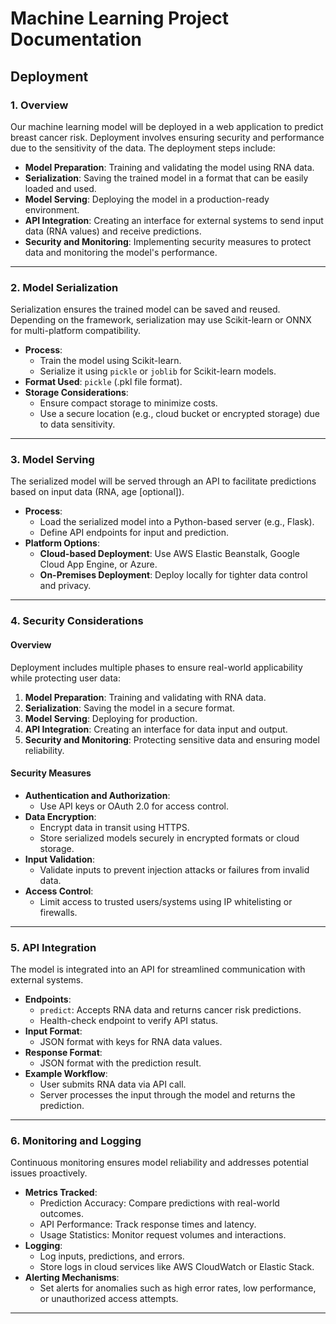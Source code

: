 # Machine Learning Project Documentation

## Deployment

### 1. Overview
Our machine learning model will be deployed in a web application to predict breast cancer risk. Deployment involves ensuring security and performance due to the sensitivity of the data. The deployment steps include:

- **Model Preparation**: Training and validating the model using RNA data.
- **Serialization**: Saving the trained model in a format that can be easily loaded and used.
- **Model Serving**: Deploying the model in a production-ready environment.
- **API Integration**: Creating an interface for external systems to send input data (RNA values) and receive predictions.
- **Security and Monitoring**: Implementing security measures to protect data and monitoring the model's performance.

---

### 2. Model Serialization
Serialization ensures the trained model can be saved and reused. Depending on the framework, serialization may use Scikit-learn or ONNX for multi-platform compatibility.

- **Process**:
  - Train the model using Scikit-learn.
  - Serialize it using `pickle` or `joblib` for Scikit-learn models.
- **Format Used**: `pickle` (.pkl file format).
- **Storage Considerations**:
  - Ensure compact storage to minimize costs.
  - Use a secure location (e.g., cloud bucket or encrypted storage) due to data sensitivity.

---

### 3. Model Serving
The serialized model will be served through an API to facilitate predictions based on input data (RNA, age [optional]).

- **Process**:
  - Load the serialized model into a Python-based server (e.g., Flask).
  - Define API endpoints for input and prediction.
- **Platform Options**:
  - **Cloud-based Deployment**: Use AWS Elastic Beanstalk, Google Cloud App Engine, or Azure.
  - **On-Premises Deployment**: Deploy locally for tighter data control and privacy.

---

### 4. Security Considerations

#### Overview
Deployment includes multiple phases to ensure real-world applicability while protecting user data:

1. **Model Preparation**: Training and validating with RNA data.
2. **Serialization**: Saving the model in a secure format.
3. **Model Serving**: Deploying for production.
4. **API Integration**: Creating an interface for data input and output.
5. **Security and Monitoring**: Protecting sensitive data and ensuring model reliability.

#### Security Measures
- **Authentication and Authorization**:
  - Use API keys or OAuth 2.0 for access control.
- **Data Encryption**:
  - Encrypt data in transit using HTTPS.
  - Store serialized models securely in encrypted formats or cloud storage.
- **Input Validation**:
  - Validate inputs to prevent injection attacks or failures from invalid data.
- **Access Control**:
  - Limit access to trusted users/systems using IP whitelisting or firewalls.

---

### 5. API Integration
The model is integrated into an API for streamlined communication with external systems.

- **Endpoints**:
  - `predict`: Accepts RNA data and returns cancer risk predictions.
  - Health-check endpoint to verify API status.
- **Input Format**:
  - JSON format with keys for RNA data values.
- **Response Format**:
  - JSON format with the prediction result.
- **Example Workflow**:
  - User submits RNA data via API call.
  - Server processes the input through the model and returns the prediction.

---

### 6. Monitoring and Logging
Continuous monitoring ensures model reliability and addresses potential issues proactively.

- **Metrics Tracked**:
  - Prediction Accuracy: Compare predictions with real-world outcomes.
  - API Performance: Track response times and latency.
  - Usage Statistics: Monitor request volumes and interactions.
- **Logging**:
  - Log inputs, predictions, and errors.
  - Store logs in cloud services like AWS CloudWatch or Elastic Stack.
- **Alerting Mechanisms**:
  - Set alerts for anomalies such as high error rates, low performance, or unauthorized access attempts.

---
